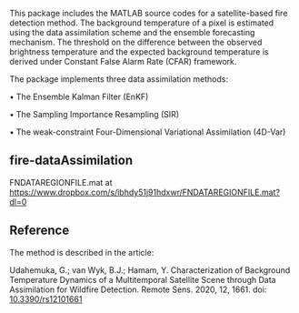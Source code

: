 

This package includes the MATLAB source codes for a satellite-based fire detection method.  The background temperature of a pixel is estimated using the data assimilation scheme and the ensemble forecasting mechanism. The threshold on the difference between the observed brightness temperature and the expected background temperature is derived under Constant False Alarm Rate (CFAR) framework. 


The package implements three data assimilation methods:

 •	The Ensemble Kalman Filter (EnKF)

 •	The Sampling Importance Resampling (SIR)

 •	The weak-constraint Four-Dimensional Variational Assimilation (4D-Var)


## fire-dataAssimilation
FNDATAREGIONFILE.mat at https://www.dropbox.com/s/ibhdy51j91hdxwr/FNDATAREGIONFILE.mat?dl=0


## Reference

The method is described in the article:

Udahemuka, G.; van Wyk, B.J.; Hamam, Y. Characterization of Background Temperature Dynamics of a Multitemporal Satellite Scene through Data Assimilation for Wildfire Detection. Remote Sens. 2020, 12, 1661. doi: [10.3390/rs12101661](https://doi.org/10.3390/rs12101661)

